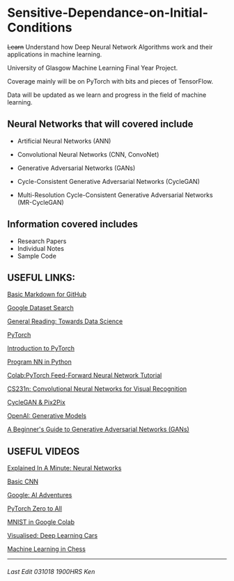 # Sensitive-Dependance-on-Initial-Conditions

~~Learn~~ Understand how Deep Neural Network Algorithms work and their applications in machine learning. 

University of Glasgow Machine Learning Final Year Project.
  
Coverage mainly will be on PyTorch with bits and pieces of TensorFlow.

Data will be updated as we learn and progress in the field of machine learning.
  
Neural Networks that will covered include
--
- Artificial Neural Networks (ANN)

- Convolutional Neural Networks (CNN, ConvoNet)

- Generative Adversarial Networks (GANs)

- Cycle-Consistent Generative Adversarial Networks (CycleGAN)

- Multi-Resolution Cycle-Consistent Generative Adversarial Networks (MR-CycleGAN)&nbsp;  

## Information covered includes 
- Research Papers
- Individual Notes
- Sample Code

USEFUL LINKS: 
--

[Basic Markdown for GitHub](https://github.com/adam-p/markdown-here/wiki/Markdown-Here-Cheatsheet)

[Google Dataset Search](https://toolbox.google.com/datasetsearch)

[General Reading: Towards Data Science](https://towardsdatascience.com/)

[PyTorch](https://github.com/pytorch/pytorch)

[Introduction to PyTorch](https://www.analyticsvidhya.com/blog/2018/02/pytorch-tutorial/)

[Program NN in Python](https://www.analyticsvidhya.com/blog/2017/05/neural-network-from-scratch-in-python-and-r/)

[Colab:PyTorch Feed-Forward Neural Network Tutorial](https://colab.research.google.com/drive/1jxUPzMsAkBboHMQtGyfv5M5c7hU8Ss2c#scrollTo=VLUaX6tuJMQi)

[CS231n: Convolutional Neural Networks for Visual Recognition](http://cs231n.github.io/convolutional-networks/)

[CycleGAN & Pix2Pix](https://github.com/junyanz/pytorch-CycleGAN-and-pix2pix)

[OpenAI: Generative Models](https://blog.openai.com/generative-models/)

[A Beginner's Guide to Generative Adversarial Networks (GANs)](https://skymind.ai/wiki/generative-adversarial-network-gan)



USEFUL VIDEOS
--
[Explained In A Minute: Neural Networks](https://www.youtube.com/watch?v=rEDzUT3ymw4)

[Basic CNN](https://youtu.be/LxfUGhug-iQ)

[Google: AI Adventures](https://www.youtube.com/playlist?list=PLIivdWyY5sqJxnwJhe3etaK7utrBiPBQ2)

[PyTorch Zero to All](https://www.youtube.com/playlist?list=PLlMkM4tgfjnJ3I-dbhO9JTw7gNty6o_2m)

[MNIST in Google Colab](https://www.youtube.com/playlist?list=PLj-1PeIhriDxdYhemv0kzC0jvNNVazjgS)

[Visualised: Deep Learning Cars](https://www.youtube.com/watch?v=Aut32pR5PQA)

[Machine Learning in Chess](https://www.youtube.com/watch?v=0g9SlVdv1PY)



---
###### Last Edit 031018 1900HRS Ken
